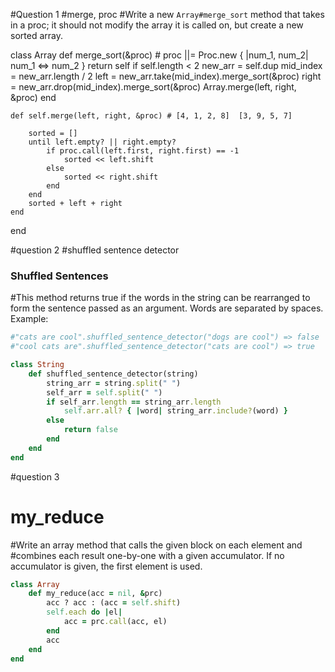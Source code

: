 #Question 1
#merge, proc
#Write a new `Array#merge_sort` method that takes in a proc; it should not modify the array it is called on, but create a new sorted array. 

class Array
    def merge_sort(&proc) # 
        proc ||= Proc.new { |num_1, num_2| num_1 <=> num_2 }
        return self if self.length < 2
        new_arr = self.dup
        mid_index = new_arr.length / 2
        left = new_arr.take(mid_index).merge_sort(&proc) 
        right = new_arr.drop(mid_index).merge_sort(&proc)
        Array.merge(left, right, &proc)
    end

    def self.merge(left, right, &proc) # [4, 1, 2, 8]  [3, 9, 5, 7]

        sorted = []
        until left.empty? || right.empty?
            if proc.call(left.first, right.first) == -1
                sorted << left.shift
            else
                sorted << right.shift
            end
        end
        sorted + left + right
    end
end

#question 2
#shuffled sentence detector 
### Shuffled Sentences

#This method returns true if the words in the string can be rearranged to form the
sentence passed as an argument. Words are separated by spaces. 
Example:

```ruby
#"cats are cool".shuffled_sentence_detector("dogs are cool") => false
#"cool cats are".shuffled_sentence_detector("cats are cool") => true
``` 
```ruby
class String
    def shuffled_sentence_detector(string)
        string_arr = string.split(" ")
        self_arr = self.split(" ")
        if self_arr.length == string_arr.length
            self.arr.all? { |word| string_arr.include?(word) }
        else
            return false
        end
    end
end
```


#question 3
# my_reduce

#Write an array method that calls the given block on each element and
#combines each result one-by-one with a given accumulator. If no accumulator is given, the first element is used. 
```ruby
class Array
    def my_reduce(acc = nil, &prc)
        acc ? acc : (acc = self.shift)
        self.each do |el|
            acc = prc.call(acc, el)
        end
        acc
    end
end
```
